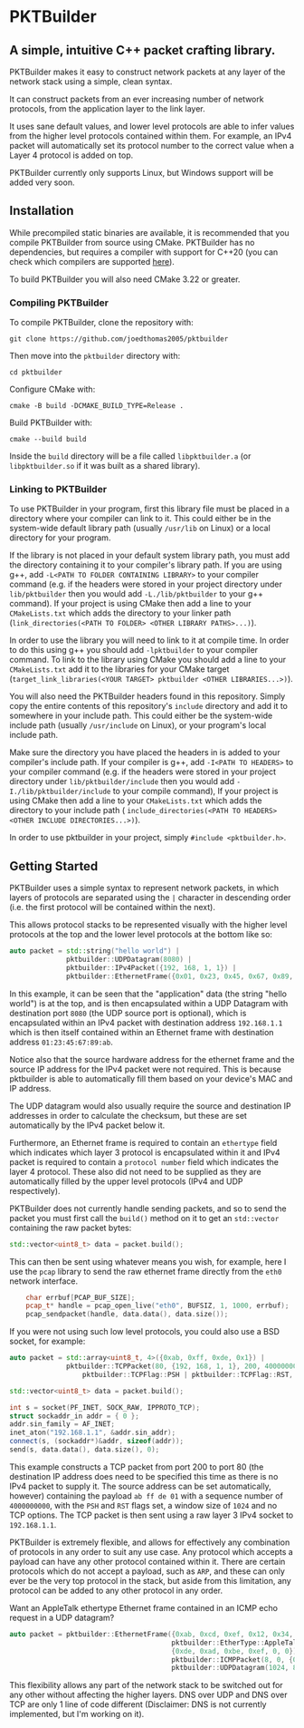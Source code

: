 # PKTBuilder
## A simple, intuitive C++ packet crafting library.

PKTBuilder makes it easy to construct network packets at any layer of the 
network stack using a simple, clean syntax. 

It can construct packets from an ever increasing number of network protocols, 
from the application layer to the link layer. 

It uses sane default values, and lower level protocols are able to infer 
values from the higher level protocols contained within them. For example,
an IPv4 packet will automatically set its protocol number to the correct value
when a Layer 4 protocol is added on top. 

PKTBuilder currently only supports Linux, but Windows support will be added 
very soon.

## Installation

While precompiled static binaries are available, it is recommended that you 
compile PKTBuilder from source using CMake. PKTBuilder has no dependencies,
but requires a compiler with support for C++20 (you can check which compilers
are supported [here](https://en.cppreference.com/w/cpp/compiler_support/20)).

To build PKTBuilder you will also need CMake 3.22 or greater.
### Compiling PKTBuilder

To compile PKTBuilder, clone the repository with:
```
git clone https://github.com/joedthomas2005/pktbuilder
```
Then move into the `pktbuilder` directory with:
```
cd pktbuilder
```
Configure CMake with:
```
cmake -B build -DCMAKE_BUILD_TYPE=Release .
```
Build PKTBuilder with:
```
cmake --build build
```
Inside the `build` directory will be a file called `libpktbuilder.a`
(or `libpktbuilder.so` if it was built as a shared library). 

### Linking to PKTBuilder

To use PKTBuilder in your program, first this library file must be placed in a 
directory where your compiler can link to it. This could either be in the system-wide
default library path (usually `/usr/lib` on Linux) or a local directory for your
program. 

If the library is not placed in your default system library path, you must add 
the directory containing it to your compiler's library path. If you are using
g++, add `-L<PATH TO FOLDER CONTAINING LIBRARY>` to your compiler command (e.g. 
if the headers were stored in your project directory under `lib/pktbuilder`
then you would add `-L./lib/pktbuilder` to your g++ command). If your project
is using CMake then add a line to your `CMakeLists.txt` which adds the directory
to your linker path (`link_directories(<PATH TO FOLDER> <OTHER LIBRARY PATHS>...)`).

In order to use the library you will need to link to it at compile time. In order
to do this using g++ you should add `-lpktbuilder` to your compiler command. To 
link to the library using CMake you should add a line to your `CMakeLists.txt`
add it to the libraries for your CMake target (`target_link_libraries(<YOUR TARGET>
pktbuilder <OTHER LIBRARIES...>)`).

You will also need the PKTBuilder headers found in this repository. Simply copy 
the entire contents of this repository's `include` directory and add it to 
somewhere in your include path. This could either be the system-wide include path
(usually `/usr/include` on Linux), or your program's local include path.

Make sure the directory you have placed the headers in is added to your 
compiler's include path. If your compiler is g++, add `-I<PATH TO HEADERS>` to
your compiler command (e.g. if the headers were stored in your project directory
under `lib/pktbuilder/include` then you would add `-I./lib/pktbuilder/include` to 
your compile command), If your project is using CMake then add a line to your 
`CMakeLists.txt` which adds the directory to your include path (
`include_directories(<PATH TO HEADERS> <OTHER INCLUDE DIRECTORIES...>)`).

In order to use pktbuilder in your project, simply `#include <pktbuilder.h>`.
## Getting Started

PKTBuilder uses a simple syntax to represent network packets, in which layers of 
protocols are separated using the `|` character in descending order (i.e. the 
first protocol will be contained within the next).

This allows protocol stacks to be represented visually with the higher level
protocols at the top and the lower level protocols at the bottom like so:

```c++
auto packet = std::string("hello world") |
              pktbuilder::UDPDatagram(8080) |
              pktbuilder::IPv4Packet({192, 168, 1, 1}) |
              pktbuilder::EthernetFrame({0x01, 0x23, 0x45, 0x67, 0x89, 0xab});
```

In this example, it can be seen that the "application" data (the string 
"hello world") is at the top, and is then encapsulated within a UDP Datagram 
with destination port `8080` (the UDP source port is optional),
which is encapsulated within an IPv4 packet with 
destination address `192.168.1.1` which is then itself contained within an 
Ethernet frame with destination address `01:23:45:67:89:ab`.

Notice also that the source hardware address for the ethernet frame and the 
source IP address for the IPv4 packet were not required. This is because
pktbuilder is able to automatically fill them based on your device's MAC
and IP address. 

The UDP datagram would also usually require the source and destination IP 
addresses in order to calculate the checksum, but these are set automatically
by the IPv4 packet below it. 

Furthermore, an Ethernet frame is required to contain an `ethertype` field which 
indicates which layer 3 protocol is encapsulated within it and IPv4 packet is 
required to contain a `protocol number` field which indicates the layer 4 protocol.
These also did not need to be supplied as they are automatically filled by the 
upper level protocols (IPv4 and UDP respectively). 

PKTBuilder does not currently handle sending packets, and so to send the packet 
you must first call the `build()` method on it to get an `std::vector` containing 
the raw packet bytes:
```c++
std::vector<uint8_t> data = packet.build();
```
This can then be sent using whatever means you wish, for example, here I use the 
`pcap` library to send the raw ethernet frame directly from the `eth0` network
interface.
```c++
    char errbuf[PCAP_BUF_SIZE];
    pcap_t* handle = pcap_open_live("eth0", BUFSIZ, 1, 1000, errbuf);
    pcap_sendpacket(handle, data.data(), data.size());
```
If you were not using such low level protocols, you could also use a BSD 
socket, for example:
```c++
auto packet = std::array<uint8_t, 4>({0xab, 0xff, 0xde, 0x1}) |
              pktbuilder::TCPPacket(80, {192, 168, 1, 1}, 200, 4000000000,
                  pktbuilder::TCPFlag::PSH | pktbuilder::TCPFlag::RST, 1024, {});

std::vector<uint8_t> data = packet.build();

int s = socket(PF_INET, SOCK_RAW, IPPROTO_TCP);
struct sockaddr_in addr = { 0 };
addr.sin_family = AF_INET;
inet_aton("192.168.1.1", &addr.sin_addr);
connect(s, (sockaddr*)&addr, sizeof(addr));
send(s, data.data(), data.size(), 0);
```

This example constructs a TCP packet from port 200 to port 80 (the
destination IP address does need to be specified this time as there is no
IPv4 packet to supply it. The source address can be set automatically, however)
 containing the payload `ab ff de 01`  with a sequence number of `4000000000`, 
with the `PSH` and `RST` flags set, a window size of `1024` and no TCP options.
The TCP packet is then sent using a raw layer 3 IPv4 socket to `192.168.1.1`.

PKTBuilder is extremely flexible, and allows for effectively any combination of
protocols in any order to suit any use case. Any protocol which accepts a payload
can have any other protocol contained within it. There are certain protocols which
do not accept a payload, such as `ARP`, and these can only ever be the very top
protocol in the stack, but aside from this limitation, any protocol can be added 
to any other protocol in any order. 

Want an AppleTalk ethertype Ethernet frame contained in an ICMP echo request in
a UDP datagram?
```c++
auto packet = pktbuilder::EthernetFrame({0xab, 0xcd, 0xef, 0x12, 0x34, 0x56},
                                        pktbuilder::EtherType::AppleTalk,
                                        {0xde, 0xad, 0xbe, 0xef, 0, 0}) |
                                        pktbuilder::ICMPPacket(8, 0, {0, 0, 0, 0}) |
                                        pktbuilder::UDPDatagram(1024, 800);
```

This flexibility allows any part of the network stack to be switched out for 
any other without affecting the higher layers. 
DNS over UDP and DNS over TCP are only 1 line of code different (Disclaimer: 
DNS is not currently implemented, but I'm working on it).
